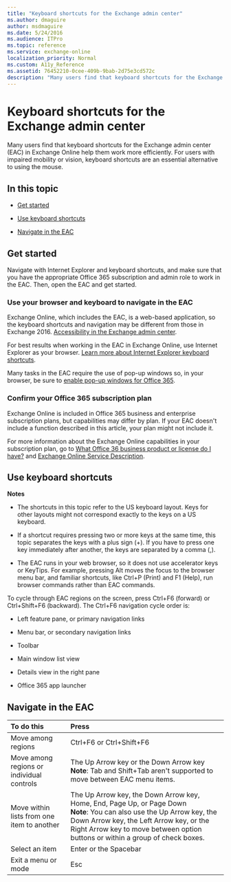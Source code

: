 ```yaml
---
title: "Keyboard shortcuts for the Exchange admin center"
ms.author: dmaguire
author: msdmaguire
ms.date: 5/24/2016
ms.audience: ITPro
ms.topic: reference
ms.service: exchange-online
localization_priority: Normal
ms.custom: A11y_Reference
ms.assetid: 76452210-0cee-409b-9bab-2d75e3cd572c
description: "Many users find that keyboard shortcuts for the Exchange admin center (EAC) in Exchange Online help them work more efficiently. For users with impaired mobility or vision, keyboard shortcuts are an essential alternative to using the mouse."
---
```


# Keyboard shortcuts for the Exchange admin center

Many users find that keyboard shortcuts for the Exchange admin center (EAC) in Exchange Online help them work more efficiently. For users with impaired mobility or vision, keyboard shortcuts are an essential alternative to using the mouse.
  
## In this topic

- [Get started](accessibility-in-exchange-admin-center.md#BKMK_getstarted)
    
- [Use keyboard shortcuts](keyboard-shortcuts-in-admin-center.md#BKMK_keyboardshortcuts)
    
- [Navigate in the EAC](keyboard-shortcuts-in-admin-center.md#BKMK_navigateEAC)
    
## Get started
<a name="BKMK_getstarted"> </a>

Navigate with Internet Explorer and keyboard shortcuts, and make sure that you have the appropriate Office 365 subscription and admin role to work in the EAC. Then, open the EAC and get started.
  
### Use your browser and keyboard to navigate in the EAC

Exchange Online, which includes the EAC, is a web-based application, so the keyboard shortcuts and navigation may be different from those in Exchange 2016. [Accessibility in the Exchange admin center](accessibility-in-exchange-admin-center.md).
  
For best results when working in the EAC in Exchange Online, use Internet Explorer as your browser. [Learn more about Internet Explorer keyboard shortcuts](https://go.microsoft.com/fwlink/p/?LinkID=787614).
  
Many tasks in the EAC require the use of pop-up windows so, in your browser, be sure to [enable pop-up windows for Office 365](https://go.microsoft.com/fwlink/p/?LinkID=317550).
  
### Confirm your Office 365 subscription plan

Exchange Online is included in Office 365 business and enterprise subscription plans, but capabilities may differ by plan. If your EAC doesn't include a function described in this article, your plan might not include it.
  
For more information about the Exchange Online capabilities in your subscription plan, go to [What Office 36 business product or license do I have?](https://go.microsoft.com/fwlink/p/?LinkID=797552) and [Exchange Online Service Description](https://go.microsoft.com/fwlink/p/?LinkID=797553).
  
## Use keyboard shortcuts
<a name="BKMK_keyboardshortcuts"> </a>

 **Notes**
  
- The shortcuts in this topic refer to the US keyboard layout. Keys for other layouts might not correspond exactly to the keys on a US keyboard.
    
- If a shortcut requires pressing two or more keys at the same time, this topic separates the keys with a plus sign (+). If you have to press one key immediately after another, the keys are separated by a comma (,).
    
- The EAC runs in your web browser, so it does not use accelerator keys or KeyTips. For example, pressing Alt moves the focus to the browser menu bar, and familiar shortcuts, like Ctrl+P (Print) and F1 (Help), run browser commands rather than EAC commands.
    
To cycle through EAC regions on the screen, press Ctrl+F6 (forward) or Ctrl+Shift+F6 (backward). The Ctrl+F6 navigation cycle order is:
  
- Left feature pane, or primary navigation links
    
- Menu bar, or secondary navigation links
    
- Toolbar
    
- Main window list view
    
- Details view in the right pane
    
- Office 365 app launcher
    
## Navigate in the EAC
<a name="BKMK_navigateEAC"> </a>

|**To do this**|**Press**|
|:-----|:-----|
|Move among regions|Ctrl+F6 or Ctrl+Shift+F6|
|Move among regions or individual controls|The Up Arrow key or the Down Arrow key **Note**: Tab and Shift+Tab aren't supported to move between EAC menu items.|
|Move within lists from one item to another|The Up Arrow key, the Down Arrow key, Home, End, Page Up, or Page Down  <br/> **Note**: You can also use the Up Arrow key, the Down Arrow key, the Left Arrow key, or the Right Arrow key to move between option buttons or within a group of check boxes.|
|Select an item|Enter or the Spacebar|
|Exit a menu or mode|Esc|
   

